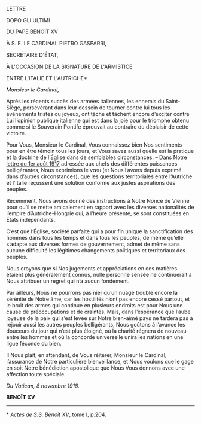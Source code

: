 LETTRE

DOPO GLI ULTIMI

DU PAPE BENOÎT XV

À S. E. LE CARDINAL PIETRO GASPARRI,

SECRÉTAIRE D'ÉTAT,

À L'OCCASION DE LA SIGNATURE DE L'ARMISTICE

ENTRE L'ITALIE ET L'AUTRICHE\*

*Monsieur le Cardinal,*

Après les récents succès des armées italiennes, les ennemis du Saint-Siège, persévérant dans leur dessein de tourner contre lui tous les événements tristes ou joyeux, ont tâché et tâchent encore d’exciter contre Lui l’opinion publique italienne qui est dans la joie pour le triomphe obtenu comme si le Souverain Pontife éprouvait au contraire du déplaisir de cette victoire.

Pour Vous, Monsieur le Cardinal, Vous connaissez bien Nos sentiments pour en être témoin tous les jours, et Vous savez aussi quelle est la pratique et la doctrine de l’Église dans de semblables circonstances. – Dans Notre [lettre du 1er août 1917](/content/benedict-xv/fr/letters/1917/documents/hf_ben-xv_let_19170801_popoli-belligeranti.html) adressée aux chefs des différentes puissances belligérantes, Nous exprimions le vœu (et Nous l’avons depuis exprimé dans d’autres circonstances), que les questions territoriales entre l’Autriche et l’Italie reçussent une solution conforme aux justes aspirations des peuples.

Récemment, Nous avons donné des instructions à Notre Nonce de Vienne pour qu’il se mette amicalement en rapport avec les diverses nationalités de l’empire d’Autriche-Hongrie qui, à l’heure présente, se sont constituées en États indépendants.

C’est que l’Église, société parfaite qui a pour fin unique la sanctification des hommes dans tous les temps et dans tous les peuples, de même qu’elle s’adapte aux diverses formes de gouvernement, admet de même sans aucune difficulté les légitimes changements politiques et territoriaux des peuples.

Nous croyons que si Nos jugements et appréciations en ces matières étaient plus généralement connus, nulle personne sensée ne continuerait à Nous attribuer un regret qui n’a aucun fondement.

Par ailleurs, Nous ne pourrons pas nier qu’un nuage trouble encore la sérénité de Notre âme, car les hostilités n’ont pas encore cessé partout, et le bruit des armes qui continue en plusieurs endroits est pour Nous une cause de préoccupations et de craintes. Mais, dans l’espérance que l’aube joyeuse de la paix qui s’est levée sur Notre bien-aimé pays ne tardera pas à réjouir aussi les autres peuples belligérants, Nous goûtons à l’avance les douceurs du jour qui n’est plus éloigné, où la charité régnera de nouveau entre les hommes et où la concorde universelle unira les nations en une ligue féconde du bien.

Il Nous plait, en attendant, de Vous réitérer, Monsieur le Cardinal, l’assurance de Notre particulière bienveillance, et Nous voulons que le gage en soit Notre bénédiction apostolique que Nous Vous donnons avec une affection toute spéciale.

*Du Vatican, 8 novembre 1918.*

**BENOÎT XV**

* * *

\* *Actes de S.S. Benoît XV*, tome I, p.204.